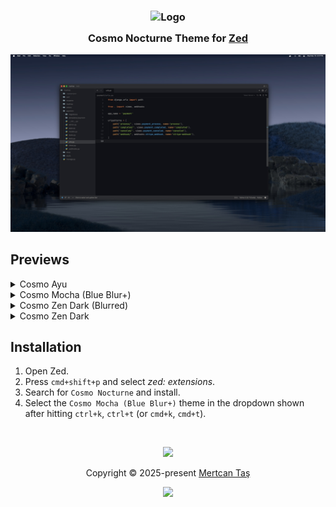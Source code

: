 <h3 align="center">
	<img src="https://avatars.githubusercontent.com/u/99591820?s=400&u=9d1c271f2349be8a92fe21da511d279737351024&v=4" width="100" alt="Logo"/><br/>
	<img src="https://raw.githubusercontent.com/catppuccin/catppuccin/main/assets/misc/transparent.png" height="30" width="0px"/>
	Cosmo Nocturne Theme for <a href="https://zed.dev/">Zed</a>
	<img src="https://raw.githubusercontent.com/catppuccin/catppuccin/main/assets/misc/transparent.png" height="30" width="0px"/>
</h3>

<p align="center">
	<img src="screenshots/Cosmo%20Ayu.jpg"/>
</p>

## Previews

<details>
<summary>Cosmo Ayu</summary>
<img src="screenshots/Cosmo%20Ayu.jpg"/>
</details>
<details>
<summary>Cosmo Mocha (Blue Blur+)</summary>
<img src="screenshots/Cosmo%20Mocha%20(Blue%20Blur%2B).jpg"/>
</details>
<details>
<summary>Cosmo Zen Dark (Blurred)</summary>
<img src="screenshots/Cosmo%20Zen%20Dark%20(Blurred).jpg"/>
</details>
<details>
<summary>Cosmo Zen Dark</summary>
<img src="screenshots/Cosmo%20Zen%20Dark.jpg"/>
</details>


## Installation

1. Open Zed.
2. Press `cmd+shift+p` and select _zed: extensions_.
3. Search for `Cosmo Nocturne` and install.
4. Select the `Cosmo Mocha (Blue Blur+)` theme in the dropdown shown after hitting `ctrl+k`, `ctrl+t` (or `cmd+k`, `cmd+t`).

&nbsp;

<p align="center">
	<img src="https://raw.githubusercontent.com/catppuccin/catppuccin/main/assets/footers/gray0_ctp_on_line.svg?sanitize=true" />
</p>

<p align="center">
	Copyright &copy; 2025-present <a href="https://github.com/mertcan-tas" target="_blank">Mertcan Taş</a>
</p>

<p align="center">
	<a href="https://github.com/taciturnaxolotl/catppuccin-blur-zed/blob/main/LICENSE.md"><img src="https://img.shields.io/static/v1.svg?style=for-the-badge&label=License&message=MIT&logoColor=d9e0ee&colorA=363a4f&colorB=b7bdf8"/></a>
</p>
